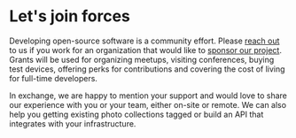 # Let's join forces

Developing open-source software is a community effort. Please [reach out](mailto:hello@photoprism.org) to us if you
work for an organization that would like to [sponsor our project](https://photoprism.org/downloads/PhotoPrism.pdf).
Grants will be used for organizing meetups, visiting conferences, buying test devices, offering perks for contributions
and covering the cost of living for full-time developers.

In exchange, we are happy to mention your support and would love to share our experience with you or your team,
either on-site or remote. We can also help you getting existing photo collections tagged or build an API that
integrates with your infrastructure.